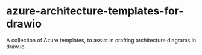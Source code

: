 # azure-architecture-templates-for-drawio

A collection of Azure templates, to assist in crafting architecture diagrams in draw.io.
